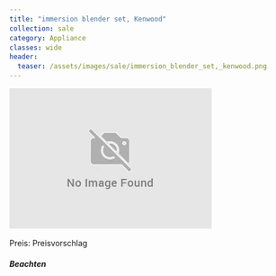 ```yaml
---
title: "immersion blender set, Kenwood"
collection: sale
category: Appliance
classes: wide
header: 
  teaser: /assets/images/sale/immersion_blender_set,_kenwood.png
---
```




<img src="/assets/images/sale/immersion_blender_set,_kenwood.png" alt="immersion blender set, Kenwood">

Preis: Preisvorschlag

##### Beachten
